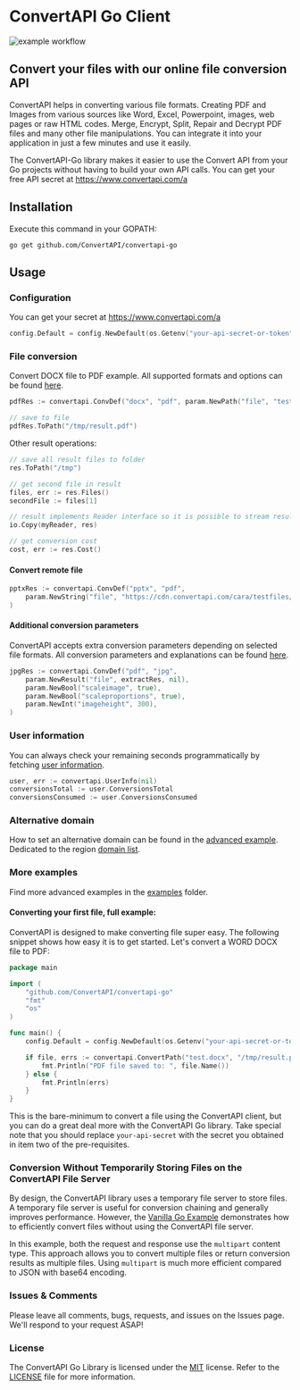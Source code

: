 # ConvertAPI Go Client

![example workflow](https://github.com/ConvertAPI/convertapi-go/actions/workflows/tests.yml/badge.svg)

## Convert your files with our online file conversion API

ConvertAPI helps in converting various file formats. Creating PDF and Images from various sources like Word, Excel, Powerpoint, images, web pages or raw HTML codes. Merge, Encrypt, Split, Repair and Decrypt PDF files and many other file manipulations. You can integrate it into your application in just a few minutes and use it easily.

The ConvertAPI-Go library makes it easier to use the Convert API from your Go projects without having to build your own API calls.
You can get your free API secret at https://www.convertapi.com/a

## Installation

Execute this command in your GOPATH:

```shell
go get github.com/ConvertAPI/convertapi-go
```

## Usage

### Configuration

You can get your secret at https://www.convertapi.com/a

```go
config.Default = config.NewDefault(os.Getenv("your-api-secret-or-token"))
```

### File conversion

Convert DOCX file to PDF example.
All supported formats and options can be found [here](https://www.convertapi.com/conversions).

```go
pdfRes := convertapi.ConvDef("docx", "pdf", param.NewPath("file", "test.docx", nil))

// save to file
pdfRes.ToPath("/tmp/result.pdf")
```

Other result operations:

```go
// save all result files to folder
res.ToPath("/tmp")

// get second file in result
files, err := res.Files()
secondFile := files[1]

// result implements Reader interface so it is possible to stream result
io.Copy(myReader, res)

// get conversion cost
cost, err := res.Cost()
```

#### Convert remote file

```go
pptxRes := convertapi.ConvDef("pptx", "pdf", 
    param.NewString("file", "https://cdn.convertapi.com/cara/testfiles/presentation.pptx"),
)
```

#### Additional conversion parameters

ConvertAPI accepts extra conversion parameters depending on selected file formats.
All conversion parameters and explanations can be found [here](https://www.convertapi.com/conversions).

```go
jpgRes := convertapi.ConvDef("pdf", "jpg",
    param.NewResult("file", extractRes, nil),
    param.NewBool("scaleimage", true),
    param.NewBool("scaleproportions", true),
    param.NewInt("imageheight", 300),
)
```

### User information

You can always check your remaining seconds programmatically by fetching [user information](https://www.convertapi.com/doc/user).

```go
user, err := convertapi.UserInfo(nil)
conversionsTotal := user.ConversionsTotal
conversionsConsumed := user.ConversionsConsumed
```

### Alternative domain

How to set an alternative domain can be found in the [advanced example](https://github.com/ConvertAPI/convertapi-go/blob/master/examples/advanced/main.go).
Dedicated to the region [domain list](https://www.convertapi.com/doc/servers-location).

### More examples

Find more advanced examples in the [examples](https://github.com/ConvertAPI/convertapi-go/tree/master/examples) folder.

#### Converting your first file, full example:

ConvertAPI is designed to make converting file super easy. The following snippet shows how easy it is to get started. Let's convert a WORD DOCX file to PDF:

```go
package main

import (
	"github.com/ConvertAPI/convertapi-go"
	"fmt"
	"os"
)

func main() {
	config.Default = config.NewDefault(os.Getenv("your-api-secret-or-token"))

	if file, errs := convertapi.ConvertPath("test.docx", "/tmp/result.pdf"); errs == nil {
		fmt.Println("PDF file saved to: ", file.Name())
	} else {
		fmt.Println(errs)
	}
}
```

This is the bare-minimum to convert a file using the ConvertAPI client, but you can do a great deal more with the ConvertAPI Go library.
Take special note that you should replace `your-api-secret` with the secret you obtained in item two of the pre-requisites.


### Conversion Without Temporarily Storing Files on the ConvertAPI File Server
By design, the ConvertAPI library uses a temporary file server to store files.
A temporary file server is useful for conversion chaining and generally improves performance.
However, the [Vanilla Go Example](examples/direct/main.go) demonstrates how to efficiently convert files without using the ConvertAPI file server.

In this example, both the request and response use the `multipart` content type. This approach allows you to convert multiple files or return conversion results as multiple files.
Using `multipart` is much more efficient compared to JSON with base64 encoding.


### Issues &amp; Comments
Please leave all comments, bugs, requests, and issues on the Issues page. We'll respond to your request ASAP!

### License
The ConvertAPI Go Library is licensed under the [MIT](http://www.opensource.org/licenses/mit-license.php "Read more about the MIT license form") license.
Refer to the [LICENSE](https://github.com/ConvertAPI/convertapi-go/blob/master/LICENSE) file for more information.